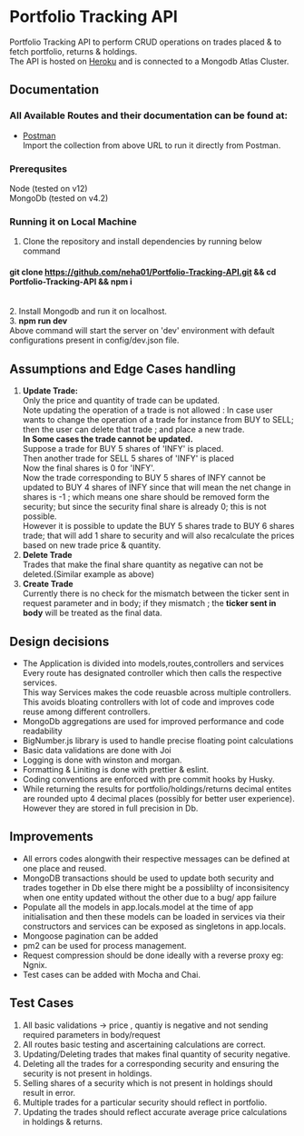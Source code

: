 # Portfolio Tracking API
Portfolio Tracking API to perform CRUD operations on trades placed & to fetch portfolio, returns & holdings. </br>
The API is hosted on <a href="https://portfolio-tracking-crud-api.herokuapp.com/">Heroku</a> and is connected to a Mongodb Atlas Cluster.

## Documentation
### All Available Routes and their documentation can be found at:
* <a href ="https://documenter.getpostman.com/view/4262769/T1Dv8aWM?version=latest"> Postman</a></br>
Import the collection from above URL to run it directly from Postman.</br>

### Prerequsites
Node (tested on v12) </br>
MongoDb (tested on v4.2)

### Running it on Local Machine
1. Clone the repository and install dependencies by running below command </br>
#### git clone https://github.com/neha01/Portfolio-Tracking-API.git && cd Portfolio-Tracking-API && npm i
</br>
2. Install Mongodb and run it on localhost. </br>
3. <b>npm run dev </b></br>
Above command will start the server on 'dev' environment with default configurations present in  config/dev.json file.


## Assumptions and Edge Cases handling
1. **Update Trade:**  <br>
Only the price and quantity of trade can be updated.<br>
Note updating the operation of a trade is not allowed : In case user wants to change the operation of a trade for instance from BUY to SELL; then the user can delete that trade ; and place a new trade.<br>
**In Some cases the trade cannot be updated.**<br>
Suppose a trade for BUY 5 shares of 'INFY' is placed.<br>
Then another trade for SELL 5 shares of 'INFY' is placed <br>
Now the final shares is 0 for 'INFY'. <br>
Now the trade corresponding to BUY 5 shares of INFY cannot be updated to BUY 4 shares of INFY since that will mean the net change in shares is -1 ; 
which means one share should be removed form the security; but since the security final share is already 0; this is not possible.<br>
However it is possible to update the BUY 5 shares trade to BUY 6 shares trade; that will add 1 share to security and will also recalculate the prices 
based on new trade price & quantity.
2. **Delete Trade**<br>
Trades that make the final share quantity as negative can not be deleted.(Similar example as above)
3. **Create Trade**<br> 
Currently there is no check for the mismatch between the ticker sent in request parameter and in body; if they mismatch ; the **ticker sent in body** will be treated as the final data.

## Design decisions
* The Application is divided into models,routes,controllers and services <br>
Every route has designated controller which then calls the respective services.<br>
This way Services makes the code reuasble across multiple controllers.<br>
This avoids bloating controllers with lot of code and improves code reuse among different controllers.<br>
* MongoDb aggregations are used for improved performance and code readability
* BigNumber.js library is used to handle precise floating point calculations
* Basic data validations are done with Joi
* Logging is done with winston and morgan.
* Formatting & Liniting is done with prettier & eslint.
* Coding conventions are enforced with pre commit hooks by Husky.
* While returning the results for portfolio/holdings/returns decimal entites are rounded upto 4 decimal places (possibly for better user experience).
However they are stored in full precision in Db.


## Improvements 
* All errors codes alongwith their respective messages can be defined at one place and reused.
* MongoDB transactions should be used to update both security and trades together in Db else there might be a possiblilty of 
inconsisitency when one entity updated without the other due to a bug/ app failure
* Populate all the models in app.locals.model at the time of app initialisation and then these models can be loaded in services via their 
constructors and services can be exposed as singletons in app.locals.
* Mongoose pagination can be added
* pm2 can be used for process management.
* Request compression should be done ideally with a reverse proxy eg: Ngnix. 
* Test cases can be added with Mocha and Chai.


## Test Cases 
1. All basic validations -> price , quantiy is negative and not sending required parameters in body/request
2. All routes basic testing and ascertaining calculations are correct.
3. Updating/Deleting trades that makes final quantity of security negative.
4. Deleting all the trades for a corresponding security and ensuring the security is not present in holdings.
5. Selling shares of a security which is not present in holdings should result in error.
6. Multiple trades for a particular security should reflect in portfolio.
7. Updating the trades should reflect accurate average price calculations in holdings & returns.



